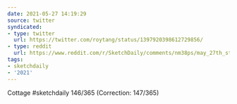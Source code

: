 ```yaml
---
date: 2021-05-27 14:19:29
source: twitter
syndicated:
- type: twitter
  url: https://twitter.com/roytang/status/1397920398612729856/
- type: reddit
  url: https://www.reddit.com/r/SketchDaily/comments/nm38ps/may_27th_strawberry_plant/gzn0z3l/
tags:
- sketchdaily
- '2021'
---
```


Cottage #sketchdaily 146/365 (Correction: 147/365)